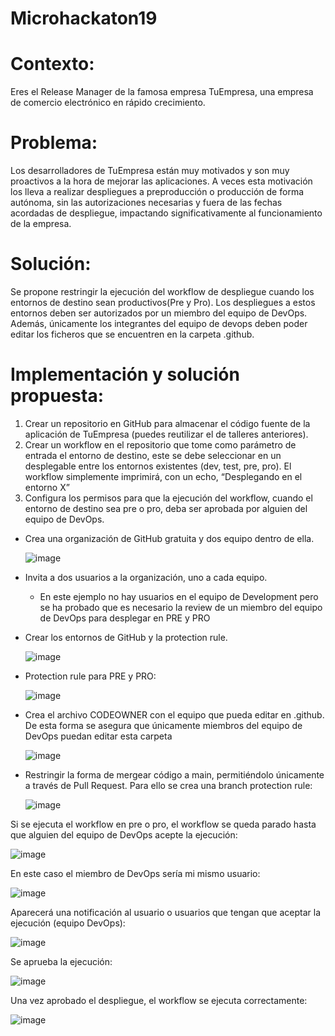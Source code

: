 # Microhackaton19

# Contexto:
Eres el Release Manager de la famosa empresa TuEmpresa, una empresa de comercio electrónico en rápido crecimiento. 
 
# Problema:
Los desarrolladores de TuEmpresa están muy motivados y son muy proactivos a la hora de mejorar las aplicaciones. A veces esta motivación los lleva a realizar despliegues a preproducción o producción de forma autónoma, sin las autorizaciones necesarias y fuera de las fechas acordadas de despliegue, impactando significativamente al funcionamiento de la empresa.  
 
# Solución:
Se propone restringir la ejecución del workflow de despliegue cuando los entornos de destino sean productivos(Pre y Pro). Los despliegues a estos entornos deben ser autorizados por un miembro del equipo de DevOps. Además, únicamente los integrantes del equipo de devops deben poder editar los ficheros que se encuentren en la carpeta .github.
 
# Implementación y solución propuesta:
1.	Crear un repositorio en GitHub para almacenar el código fuente de la aplicación de TuEmpresa (puedes reutilizar el de talleres anteriores).
2.	Crear un workflow en el repositorio que tome como parámetro de entrada el entorno de destino, este se debe seleccionar en un desplegable entre los entornos existentes (dev, test, pre, pro). El workflow simplemente imprimirá, con un echo, “Desplegando en el entorno X”
3.	Configura los permisos para que la ejecución del workflow, cuando el entorno de destino sea pre o pro, deba ser aprobada por alguien del equipo de DevOps.

  - Crea una organización de GitHub gratuita y dos equipo dentro de ella.
    
    ![image](https://github.com/user-attachments/assets/18186281-2f6a-46da-948e-3708c395407d)

  - Invita a dos usuarios a la organización, uno a cada equipo.
    - En este ejemplo no hay usuarios en el equipo de Development pero se ha probado que es necesario la review de un miembro del equipo de DevOps para desplegar en PRE y PRO 
   
  - Crear los entornos de GitHub y la protection rule.

     ![image](https://github.com/user-attachments/assets/a3ed107f-91f9-46a4-87fa-b9d9c0a412cb)

   - Protection rule para PRE y PRO:
     
     ![image](https://github.com/user-attachments/assets/e4c551df-855d-4ef8-88ef-ce0ac68e1f7e)
 
  - Crea el archivo CODEOWNER con el equipo que pueda editar en .github. De esta forma se asegura que únicamente miembros del equipo de DevOps puedan editar esta carpeta

     ![image](https://github.com/user-attachments/assets/b3ff4bc5-f657-4a69-aff2-088b7b42fb76)

  - Restringir la forma de mergear código a main, permitiéndolo únicamente a través de Pull Request. Para ello se crea una branch protection rule:

    ![image](https://github.com/user-attachments/assets/24c7c14e-5a9b-4f63-96a0-bf9532ff7011)

  Si se ejecuta el workflow en pre o pro, el workflow se queda parado hasta que alguien del equipo de DevOps acepte la ejecución:

  ![image](https://github.com/user-attachments/assets/94e49010-be42-48bc-909f-1a3e9a68afa0)

  En este caso el miembro de DevOps sería mi mismo usuario:

  ![image](https://github.com/user-attachments/assets/093efe82-85f2-4d85-b290-d28bd78a292f)

  Aparecerá una notificación al usuario o usuarios que tengan que aceptar la ejecución (equipo DevOps):

  ![image](https://github.com/user-attachments/assets/cc1c11d2-ee5e-4055-8b18-6c2e0023699a)

  Se aprueba la ejecución:

  ![image](https://github.com/user-attachments/assets/310c09f1-2c76-4d48-8c9c-4e341f4298a2)

  Una vez aprobado el despliegue, el workflow se ejecuta correctamente:

  ![image](https://github.com/user-attachments/assets/277ece54-8e99-47e6-9abb-0cbc24e9bd85)


